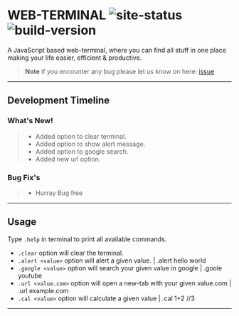 # WEB-TERMINAL ![site-status](https://img.shields.io/badge/status-up-brightgreen) ![build-version](https://img.shields.io/badge/build-beta_v1.0.1a-brightgreen)

A JavaScript based web-terminal, where you can find all stuff in one place making your life easier, efficient & productive. 

> **Note** if you encounter any bug please let us know on here: [issue](https://github.com/Developer-Raj/web-terminal/issues)


***

## Development Timeline

### **What's New!**
>- Added option to clear terminal.
>- Added option to show alert message.
>- Added option to google search.
>- Added new url option.

### **Bug Fix's**
>- Hurray Bug free

***
## Usage

Type `.help` in terminal to print all available commands.

- `.clear` option will clear the terminal.
- `.alert <value>` option will alert a given value. | .alert hello world
- `.google <value>` option will search your given value in google | .goole youtube
- `.url <value.com>` option will open a new-tab with your given value.com | .url example.com
- `.cal <value>` option will calculate a given value | .cal 1+2 //3
***